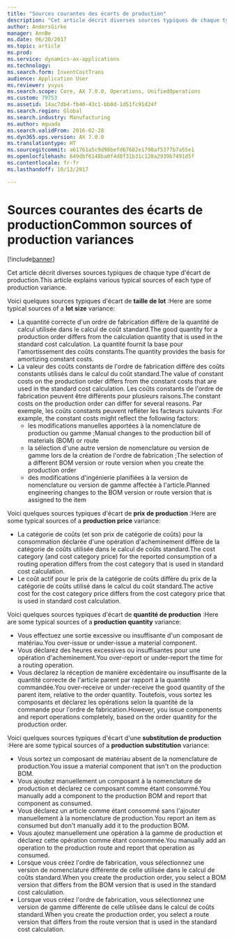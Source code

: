 ```yaml
---
title: "Sources courantes des écarts de production"
description: "Cet article décrit diverses sources typiques de chaque type d'écart de production."
author: AndersGirke
manager: AnnBe
ms.date: 06/20/2017
ms.topic: article
ms.prod: 
ms.service: dynamics-ax-applications
ms.technology: 
ms.search.form: InventCostTrans
audience: Application User
ms.reviewer: yuyus
ms.search.scope: Core, AX 7.0.0, Operations, UnifiedOperations
ms.custom: 79753
ms.assetid: 14ac7db4-fb40-43c1-bb0d-1d51fc91d24f
ms.search.region: Global
ms.search.industry: Manufacturing
ms.author: mguada
ms.search.validFrom: 2016-02-28
ms.dyn365.ops.version: AX 7.0.0
ms.translationtype: HT
ms.sourcegitcommit: a61761a5c9d98befd67682e1790af5377b7a55e1
ms.openlocfilehash: 649dbf6148ba0f4d8f31b31c120a2939b7491d5f
ms.contentlocale: fr-fr
ms.lasthandoff: 10/13/2017

---
```


# <a name="common-sources-of-production-variances"></a><span data-ttu-id="d6e39-103">Sources courantes des écarts de production</span><span class="sxs-lookup"><span data-stu-id="d6e39-103">Common sources of production variances</span></span>

[!include[banner](../includes/banner.md)]


<span data-ttu-id="d6e39-104">Cet article décrit diverses sources typiques de chaque type d'écart de production.</span><span class="sxs-lookup"><span data-stu-id="d6e39-104">This article explains various typical sources of each type of production variance.</span></span> 

<span data-ttu-id="d6e39-105">Voici quelques sources typiques d'écart de **taille de lot** :</span><span class="sxs-lookup"><span data-stu-id="d6e39-105">Here are some typical sources of a **lot size** variance:</span></span>

-   <span data-ttu-id="d6e39-106">La quantité correcte d'un ordre de fabrication diffère de la quantité de calcul utilisée dans le calcul de coût standard.</span><span class="sxs-lookup"><span data-stu-id="d6e39-106">The good quantity for a production order differs from the calculation quantity that is used in the standard cost calculation.</span></span> <span data-ttu-id="d6e39-107">La quantité fournit la base pour l'amortissement des coûts constants.</span><span class="sxs-lookup"><span data-stu-id="d6e39-107">The quantity provides the basis for amortizing constant costs.</span></span>
-   <span data-ttu-id="d6e39-108">La valeur des coûts constants de l'ordre de fabrication diffère des coûts constants utilisés dans le calcul du coût standard.</span><span class="sxs-lookup"><span data-stu-id="d6e39-108">The value of constant costs on the production order differs from the constant costs that are used in the standard cost calculation.</span></span> <span data-ttu-id="d6e39-109">Les coûts constants de l'ordre de fabrication peuvent être différents pour plusieurs raisons.</span><span class="sxs-lookup"><span data-stu-id="d6e39-109">The constant costs on the production order can differ for several reasons.</span></span> <span data-ttu-id="d6e39-110">Par exemple, les coûts constants peuvent refléter les facteurs suivants :</span><span class="sxs-lookup"><span data-stu-id="d6e39-110">For example, the constant costs might reflect the following factors:</span></span>
    -   <span data-ttu-id="d6e39-111">les modifications manuelles apportées à la nomenclature de production ou gamme ;</span><span class="sxs-lookup"><span data-stu-id="d6e39-111">Manual changes to the production bill of materials (BOM) or route</span></span>
    -   <span data-ttu-id="d6e39-112">la sélection d'une autre version de nomenclature ou version de gamme lors de la création de l'ordre de fabrication ;</span><span class="sxs-lookup"><span data-stu-id="d6e39-112">The selection of a different BOM version or route version when you create the production order</span></span>
    -   <span data-ttu-id="d6e39-113">des modifications d'ingénierie planifiées à la version de nomenclature ou version de gamme affectée à l'article.</span><span class="sxs-lookup"><span data-stu-id="d6e39-113">Planned engineering changes to the BOM version or route version that is assigned to the item</span></span>

<span data-ttu-id="d6e39-114">Voici quelques sources typiques d'écart de **prix de production** :</span><span class="sxs-lookup"><span data-stu-id="d6e39-114">Here are some typical sources of a **production price** variance:</span></span>

-   <span data-ttu-id="d6e39-115">La catégorie de coûts (et son prix de catégorie de coûts) pour la consommation déclarée d'une opération d'acheminement diffère de la catégorie de coûts utilisée dans le calcul de coûts standard.</span><span class="sxs-lookup"><span data-stu-id="d6e39-115">The cost category (and cost category price) for the reported consumption of a routing operation differs from the cost category that is used in standard cost calculation.</span></span>
-   <span data-ttu-id="d6e39-116">Le coût actif pour le prix de la catégorie de coûts diffère du prix de la catégorie de coûts utilisé dans le calcul du coût standard.</span><span class="sxs-lookup"><span data-stu-id="d6e39-116">The active cost for the cost category price differs from the cost category price that is used in standard cost calculation.</span></span>

<span data-ttu-id="d6e39-117">Voici quelques sources typiques d'écart de **quantité de production** :</span><span class="sxs-lookup"><span data-stu-id="d6e39-117">Here are some typical sources of a **production quantity** variance:</span></span>

-   <span data-ttu-id="d6e39-118">Vous effectuez une sortie excessive ou insuffisante d'un composant de matériau.</span><span class="sxs-lookup"><span data-stu-id="d6e39-118">You over-issue or under-issue a material component.</span></span>
-   <span data-ttu-id="d6e39-119">Vous déclarez des heures excessives ou insuffisantes pour une opération d'acheminement.</span><span class="sxs-lookup"><span data-stu-id="d6e39-119">You over-report or under-report the time for a routing operation.</span></span>
-   <span data-ttu-id="d6e39-120">Vous déclarez la réception de manière excédentaire ou insuffisante de la quantité correcte de l'article parent par rapport à la quantité commandée.</span><span class="sxs-lookup"><span data-stu-id="d6e39-120">You over-receive or under-receive the good quantity of the parent item, relative to the order quantity.</span></span> <span data-ttu-id="d6e39-121">Toutefois, vous sortez les composants et déclarez les opérations selon la quantité de la commande pour l'ordre de fabrication.</span><span class="sxs-lookup"><span data-stu-id="d6e39-121">However, you issue components and report operations completely, based on the order quantity for the production order.</span></span>

<span data-ttu-id="d6e39-122">Voici quelques sources typiques d'écart d'une **substitution de production** :</span><span class="sxs-lookup"><span data-stu-id="d6e39-122">Here are some typical sources of a **production substitution** variance:</span></span>

-   <span data-ttu-id="d6e39-123">Vous sortez un composant de matériau absent de la nomenclature de production.</span><span class="sxs-lookup"><span data-stu-id="d6e39-123">You issue a material component that isn't on the production BOM.</span></span>
-   <span data-ttu-id="d6e39-124">Vous ajoutez manuellement un composant à la nomenclature de production et déclarez ce composant comme étant consommé.</span><span class="sxs-lookup"><span data-stu-id="d6e39-124">You manually add a component to the production BOM and report that component as consumed.</span></span>
-   <span data-ttu-id="d6e39-125">Vous déclarez un article comme étant consommé sans l'ajouter manuellement à la nomenclature de production.</span><span class="sxs-lookup"><span data-stu-id="d6e39-125">You report an item as consumed but don't manually add it to the production BOM.</span></span>
-   <span data-ttu-id="d6e39-126">Vous ajoutez manuellement une opération à la gamme de production et déclarez cette opération comme étant consommée.</span><span class="sxs-lookup"><span data-stu-id="d6e39-126">You manually add an operation to the production route and report that operation as consumed.</span></span>
-   <span data-ttu-id="d6e39-127">Lorsque vous créez l'ordre de fabrication, vous sélectionnez une version de nomenclature différente de celle utilisée dans le calcul de coûts standard.</span><span class="sxs-lookup"><span data-stu-id="d6e39-127">When you create the production order, you select a BOM version that differs from the BOM version that is used in the standard cost calculation.</span></span>
-   <span data-ttu-id="d6e39-128">Lorsque vous créez l'ordre de fabrication, vous sélectionnez une version de gamme différente de celle utilisée dans le calcul de coûts standard.</span><span class="sxs-lookup"><span data-stu-id="d6e39-128">When you create the production order, you select a route version that differs from the route version that is used in the standard cost calculation.</span></span>





